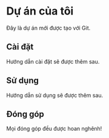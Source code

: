 # Dự án của tôi

Đây là dự án mới được tạo với Git.

## Cài đặt

Hướng dẫn cài đặt sẽ được thêm sau.

## Sử dụng

Hướng dẫn sử dụng sẽ được thêm sau.

## Đóng góp

Mọi đóng góp đều được hoan nghênh! 